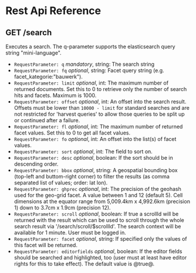 # Rest Api Reference

## GET /search

Executes a search. The q-parameter supports the elasticsearch query string "mini-language".

* `RequestParameter: q` _mandatory_, string: The search string
* `RequestParameter: fq` _optional_, string: Facet query string (e.g. facet_kategorie:"bauwerk").
* `RequestParameter: limit` _optional_, int: The maximum number of returned documents. Set this to 0 to retrieve only the number of search hits and facets. Maximum is 1000.
* `RequestParameter: offset` _optional_, int: An offset into the search result. Offsets must be lower than `10000 - limit` for standard searches and are not restricted for 'harvest queries' to allow those queries to be split up or continued after a failure.
* `RequestParameter: fl` _optional_, int: The maximum number of returned facet values. Set this to 0 to get all facet values.
* `RequestParameter: fo` _optional_, int: An offset into the list(s) of facet values.
* `RequestParameter: sort` _optional_, int: The field to sort on.
* `RequestParameter: desc` _optional_, boolean: If the sort should be in descending order.
* `RequestParameter: bbox` _optional_, string: A geospatial bounding box (top-left and buttom-right corner) to filter the results (as comma separated list of values; order: lat lon).
* `RequestParameter: ghprec` _optional_, int: The precision of the geohash used for the geo-grid facet. A value between 1 and 12 (default 5). Cell dimensions at the equator range from 5,009.4km x 4,992.6km (precision 1) down to 3.7cm x 1.9cm (precision 12).
* `RequestParameter: scroll` _optional_, boolean: If true a scrollId will be returned with the result which can be used to scroll through the whole search result via '/search/scroll/$scrollId'. The search context will be available for 1 minute. User must be logged in.
* `RequestParameter: facet` _optional_, string: If specified only the values of this facet will be returned.
* `RequestParameter: editorfields` _optional_, boolean: If the editor fields should be searched and highlighted, too (user must at least have editor rights for this to take effect). The default value is @true@.


